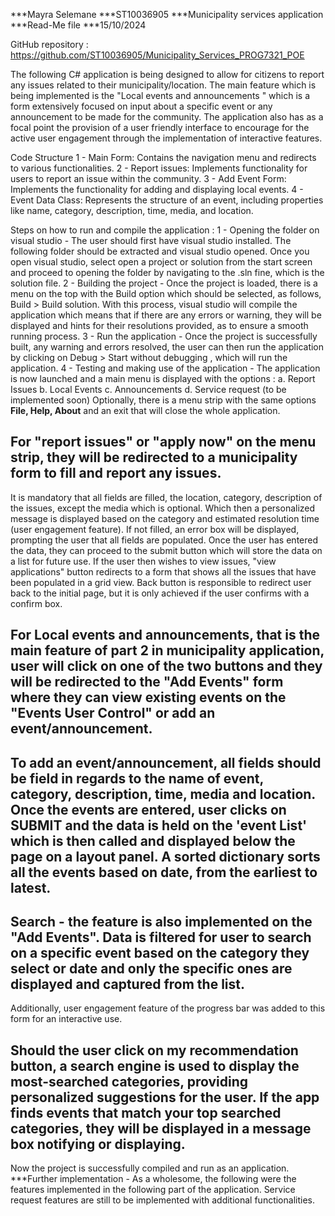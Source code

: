 ***Mayra Selemane
***ST10036905
***Municipality services application
***Read-Me file
***15/10/2024

GitHub repository : https://github.com/ST10036905/Municipality_Services_PROG7321_POE

The following C# application is being designed to allow for citizens to report any issues related to their municipality/location. The main feature which is being implemented is the "Local events and announcements " which is a form extensively focused on input about a specific event or any announcement to be made for the community. The application also has as a focal point the provision of a user friendly interface to encourage for the active user engagement through the implementation of interactive features.

Code Structure
1 - Main Form: Contains the navigation menu and redirects to various functionalities.
2 - Report issues: Implements functionality for users to report an issue within the community.
3 - Add Event Form: Implements the functionality for adding and displaying local events.
4 - Event Data Class: Represents the structure of an event, including properties like name, category, description, time, media, and location.

Steps on how to run and compile the application :
1 - Opening the folder on visual studio - The user should first have visual studio installed. The following folder should be extracted and visual studio opened. Once you open visual studio, select open a project or solution from the start screen and proceed to opening the folder by navigating to the .sln fine, which is the solution file. 
2 - Building the project - Once the project is loaded, there is a menu on the top with the Build option which should be selected, as follows, Build > Build solution. With this process, visual studio will compile the application which means that if there are any errors or warning, they will be displayed and hints for their resolutions provided, as to ensure a smooth running process.
3 - Run the application - Once the project is successfully built, any warning and errors resolved, the user can then run the application by clicking on Debug > Start without debugging , which will run the application.
4 - Testing and making use of the application - The application is now launched and a main menu is displayed with the options :
a. Report Issues
b. Local Events
c. Announcements
d. Service request (to be implemented soon)
Optionally, there is a menu strip with the same options **File, Help, About** and an exit that will close the whole application.
 
## For "report issues" or "apply now" on the menu strip, they will be redirected to a municipality form to fill and report any issues. 
It is mandatory that all fields are filled, the location, category, description of the issues, except the media which is optional. Which then a personalized message is displayed based on the category and estimated resolution time (user engagement feature). If not filled, an error box will be displayed, prompting the user that all fields are populated. 
Once the user has entered the data, they can proceed to the submit button which will store the data on a list for future use. If the user then wishes to view issues, "view applications" button redirects to a form that shows all the issues that have been populated in a grid view. Back button is responsible to redirect user back to the initial page, but it is only achieved if the user confirms with a confirm box. 

## For Local events and announcements, that is the main feature of part 2 in municipality application, user will click on one of the two buttons and they will be redirected to the "Add Events" form where they can view existing events on the "Events User Control" or add an event/announcement.

## To add an event/announcement, all fields should be field in regards to the name of event, category, description, time, media and location. Once the events are entered, user clicks on SUBMIT and the data is held on the 'event List' which is then called and displayed below the page on a layout panel. A sorted dictionary sorts all the events based on date, from the earliest to latest. 

## Search - the feature is also implemented on the "Add Events". Data is filtered for user to search on a specific event based on the category they select or date and only the specific ones are displayed and captured from the list. 
Additionally, user engagement feature of the progress bar was added to this form for an interactive use.

## Should the user click on my recommendation button, a search engine is used to display the most-searched categories, providing personalized suggestions for the user. If the app finds events that match your top searched categories, they will be displayed in a message box notifying or displaying.

Now the project is successfully compiled and run as an application. 
***Further implementation - As a wholesome, the following were the features implemented in the following part of the application. Service request features are still to be implemented with additional functionalities. 


